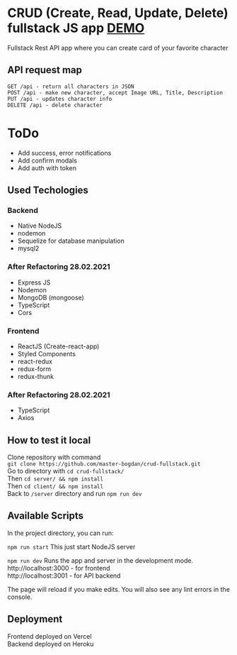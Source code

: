 # CRUD (Create, Read, Update, Delete) fullstack JS app [DEMO](https://crud-fullstack.vercel.app/)  
Fullstack Rest API app where you can create card of your favorite character  

## API request map
```
GET /api - return all characters in JSON
POST /api - make new character, accept Image URL, Title, Description
PUT /api - updates character info
DELETE /api - delete character
```

# ToDo
- Add success, error notifications
- Add confirm modals
- Add auth with token  

## Used Techologies  
### Backend
- Native NodeJS
- nodemon
- Sequelize for database manipulation
- mysql2  
### After Refactoring 28.02.2021  
- Express JS
- Nodemon
- MongoDB (mongoose)
- TypeScript
- Cors  

### Frontend
- ReactJS (Create-react-app)
- Styled Components
- react-redux
- redux-form
- redux-thunk  
### After Refactoring 28.02.2021   
- TypeScript
- Axios  

## How to test it local
Clone repository with command  
`git clone https://github.com/master-bogdan/crud-fullstack.git`  
Go to directory with `cd crud-fullstack/`  
Then `cd server/ && npm install`  
Then `cd client/ && npm install`  
Back to `/server` directory and run `npm run dev`  


## Available Scripts
In the project directory, you can run:

`npm run start`
This just start NodeJS server

`npm run dev`
Runs the app and server in the development mode.  
http://localhost:3000 - for frontend  
http://localhost:3001 - for API backend  

The page will reload if you make edits.
You will also see any lint errors in the console.

## Deployment
Frontend deployed on Vercel  
Backend deployed on Heroku
